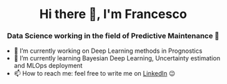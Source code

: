<h1 align="center">Hi there 👋, I'm Francesco</h1>
<h3 align="center">Data Science working in the field of Predictive Maintenance 🤖</h3>

- 🔭 I’m currently working on Deep Learning methods in Prognostics
- 🌱 I’m currently learning Bayesian Deep Learning, Uncertainty estimation and MLOps deployment
- 📫 How to reach me: feel free to write me on [LinkedIn](https://www.linkedin.com/in/francesco-mrn/) 😉


<!--
**FrancescoMrn/francescomrn** is a ✨ _special_ ✨ repository because its `README.md` (this file) appears on your GitHub profile.
Here are some ideas to get you started:
- 🔭 I’m currently working on ...
- 🌱 I’m currently learning ...
- 👯 I’m looking to collaborate on ...
- 🤔 I’m looking for help with ...
- 💬 Ask me about ...
- 📫 How to reach me: ...
- 😄 Pronouns: ...
- ⚡ Fun fact: ...
-->
